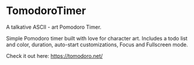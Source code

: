 # TomodoroTimer

A talkative ASCII - art Pomodoro Timer.

Simple Pomodoro timer built with love for character art.
Includes a todo list and color, duration, auto-start customizations, Focus and Fullscreen mode.

Check it out here: https://tomodoro.net/